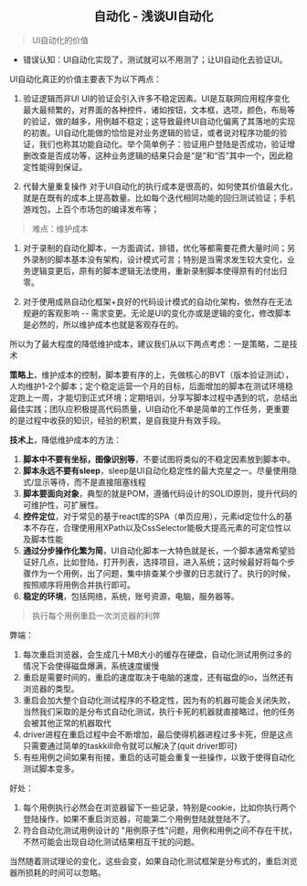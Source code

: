 ## <center>自动化 - 浅谈UI自动化

> UI自动化的价值  

* 错误认知：UI自动化实现了，测试就可以不用测了；让UI自动化去验证UI。  

UI自动化真正的价值主要表下为以下两点：

1. 验证逻辑而非UI
UI的验证会引入许多不稳定因素。UI是互联网应用程序变化最大最频繁的，对界面的各种控件，诸如按钮，文本框，选项，颜色，布局等的验证，做的越多，用例越不稳定；这导致最终UI自动化偏离了其落地的实现的初衷。UI自动化能做的恰恰是对业务逻辑的验证，或者说对程序功能的验证，我们也称其功能自动化。举个简单例子：验证用户登陆是否成功，验证增删改查是否成功等，这种业务逻辑的结果只会是“是”和“否”其中一个，因此稳定性能得到保证。

2. 代替大量重复操作
对于UI自动化的执行成本是很高的，如何使其价值最大化，就是在既有的成本上提高数量。比如每个迭代相同功能的回归测试验证；手机游戏包，上百个市场包的编译发布等；

> 难点：维护成本

1. 对于录制的自动化脚本，一方面调试，排错，优化等都需要花费大量时间；另外录制的脚本基本没有架构，设计模式可言；特别是当需求发生较大变化，业务逻辑变更后，原有的脚本逻辑无法使用，重新录制脚本使得原有的付出归零。

2. 对于使用成熟自动化框架+良好的代码设计模式的自动化架构，依然存在无法规避的客观影响 -- 需求变更。无论是UI的变化亦或是逻辑的变化，修改脚本是必然的，所以维护成本也就是客观存在的。

所以为了最大程度的降低维护成本，建议我们从以下两点考虑：一是策略，二是技术

**策略上**，维护成本的控制，脚本要有序的上，先做核心的BVT（版本验证测试），人均维护1-2个脚本；定个稳定运营一个月的目标，后面增加的脚本在测试环境稳定跑上一周，才能切到正式环境；定期培训，分享写脚本过程中遇到的坑，总结出最佳实践；团队应积极提高代码质量，UI自动化不单是简单的工作任务，更重要的是过程中收获的知识，经验的积累，是自我提升有效手段。

**技术上**，降低维护成本的方法：
1. **脚本中不要有坐标，图像识别等**，不要试图将类似的不稳定因素放到脚本中。
2. **脚本永远不要有sleep**，sleep是UI自动化稳定性的最大克星之一。尽量使用隐式/显示等待，而不是直接阻塞线程
3. **脚本要面向对象**，典型的就是POM，遵循代码设计的SOLID原则，提升代码的可维护性，可扩展性。
4. **控件定位**，对于常见的基于react库的SPA（单页应用），元素id定位什么的基本不存在，合理使用用XPath以及CssSelector能极大提高元素的可定位性以及脚本性能
5. **通过分步操作化繁为简**，UI自动化脚本一大特色就是长，一个脚本通常希望验证好几点，比如登陆，打开列表，选择项目，进入系统；这时候最好将每个步骤作为一个用例，出了问题，集中排查某个步骤的日志就行了。执行的时候，按照顺序将用例合并执行即可。
6. **稳定的环境**，包括网络，系统，账号资源，电脑，服务器等。

> 执行每个用例重启一次浏览器的利弊    

弊端：
1. 每次重启浏览器，会生成几十MB大小的缓存在硬盘，自动化测试用例过多的情况下会使得磁盘爆满，系统速度缓慢
2. 重启是需要时间的，重启的速度取决于电脑的速度，还有磁盘的io，当然还有浏览器的类型。
3. 重启会加大整个自动化测试程序的不稳定性，因为有的机器可能会关闭失败，当然我们采取的是分布式自动化测试，执行卡死的机器就直接略过，他的任务会被其他正常的机器取代
4. driver进程在重启过程中会不断增加，最后使得机器进程过多卡死，但是这点只需要通过简单的taskkill命令就可以解决了(quit driver即可)
5. 有些用例之间如果有衔接，重启的话可能会重复一些操作，以致于使得自动化测试脚本变多。  

好处：  
1. 每个用例执行必然会在浏览器留下一些记录，特别是cookie，比如你执行两个登陆操作，如果不重启浏览器，可能第二个用例登陆就登陆不了。
2. 符合自动化测试用例设计的 "用例原子性"问题，用例和用例之间不存在干扰，不然可能会出现自动化测试结果相互干扰的问题。

当然随着测试理论的变化，这些会变，如果自动化测试框架是分布式的，重启浏览器所损耗的时间可以忽略。

